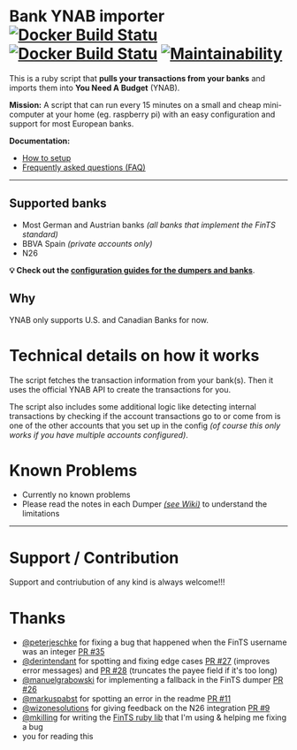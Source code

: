 # Bank YNAB importer [![Docker Build Statu](https://img.shields.io/docker/pulls/schurig/ynab-bank-importer.svg)](https://hub.docker.com/r/schurig/ynab-bank-importer/) [![Docker Build Statu](https://img.shields.io/docker/build/schurig/ynab-bank-importer.svg)](https://hub.docker.com/r/schurig/ynab-bank-importer/builds/) [![Maintainability](https://api.codeclimate.com/v1/badges/4367cde9c1b522b4bcbe/maintainability)](https://codeclimate.com/github/schurig/ynab-bank-importer/maintainability)

This is a ruby script that **pulls your transactions from your banks** and imports them into **You Need A Budget** (YNAB).

**Mission:** A script that can run every 15 minutes on a small and cheap mini-computer at your home (eg. raspberry pi) with an easy configuration and support for most European banks.

**Documentation:**

* [How to setup](https://github.com/schurig/ynab-bank-importer/wiki#ways-to-set-up-the-script)
* [Frequently asked questions (FAQ)](https://github.com/schurig/ynab-bank-importer/wiki/faq)

---

## Supported banks

* Most German and Austrian banks _(all banks that implement the FinTS standard)_
* BBVA Spain _(private accounts only)_
* N26

**💡 Check out the [configuration guides for the dumpers and banks](https://github.com/schurig/ynab-bank-importer/wiki#supported-dumpers)**.

## Why

YNAB only supports U.S. and Canadian Banks for now.

# Technical details on how it works

The script fetches the transaction information from your bank(s). Then it uses the official YNAB API to create the transactions for you.

The script also includes some additional logic like detecting internal transactions by checking if the account transactions go to or come from is one of the other accounts that you set up in the config _(of course this only works if you have multiple accounts configured)_.

# Known Problems

* Currently no known problems
* Please read the notes in each Dumper _[(see Wiki)](https://github.com/schurig/ynab-bank-importer/wiki#supported-dumpers)_ to understand the limitations

____________________

# Support / Contribution

Support and contriubution of any kind is always welcome!!!

# Thanks

* [@peterjeschke](https://github.com/peterjeschke) for fixing a bug that happened when the FinTS username was an integer [PR #35](https://github.com/schurig/ynab-bank-importer/pull/35)
* [@derintendant](https://github.com/derintendant) for spotting and fixing edge cases [PR #27](https://github.com/schurig/ynab-bank-importer/pull/27) (improves error messages) and [PR #28](https://github.com/schurig/ynab-bank-importer/pull/28) (truncates the payee field if it's too long)
* [@manuelgrabowski](https://github.com/manuelgrabowski) for implementing a fallback in the FinTS dumper [PR #26](https://github.com/schurig/ynab-bank-importer/pull/26)
* [@markuspabst](https://github.com/markuspabst) for spotting an error in the readme [PR #11](https://github.com/schurig/ynab-bank-importer/pull/11)
* [@wizonesolutions](https://github.com/wizonesolutions) for giving feedback on the N26 integration [PR #9](https://github.com/schurig/ynab-bank-importer/pull/9)
* [@mkilling](https://github.com/mkilling) for writing the [FinTS ruby lib](https://github.com/playtestcloud/ruby_fints) that I'm using & helping me fixing a bug
* you for reading this
